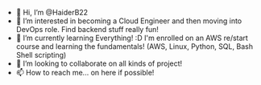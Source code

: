 - 👋 Hi, I’m @HaiderB22
- 👀 I’m interested in becoming a Cloud Engineer and then moving into DevOps role. Find backend stuff really fun!
- 🌱 I’m currently learning Everything! :D I'm enrolled on an AWS re/start course and learning the fundamentals! (AWS, Linux, Python, SQL, Bash Shell scripting)
- 💞️ I’m looking to collaborate on all kinds of project!
- 📫 How to reach me... on here if possible!

<!---
HaiderB22/HaiderB22 is a ✨ special ✨ repository because its `README.md` (this file) appears on your GitHub profile.
You can click the Preview link to take a look at your changes.
--->

